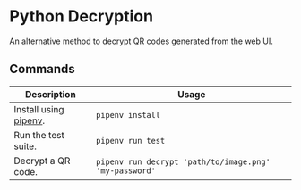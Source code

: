# Python Decryption

An alternative method to decrypt QR codes generated from the web UI.

## Commands

| Description                                                | Usage                                                  |
| ---------------------------------------------------------- | ------------------------------------------------------ |
| Install using [pipenv](https://pipenv.pypa.io/en/latest/). | `pipenv install`                                       |
| Run the test suite.                                        | `pipenv run test`                                      |
| Decrypt a QR code.                                         | `pipenv run decrypt 'path/to/image.png' 'my-password'` |
